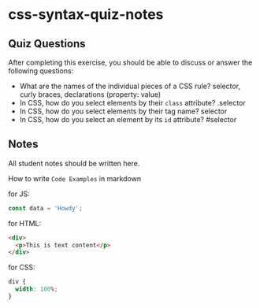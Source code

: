 # css-syntax-quiz-notes

## Quiz Questions

After completing this exercise, you should be able to discuss or answer the following questions:

- What are the names of the individual pieces of a CSS rule?
  selector, curly braces, declarations (property: value)
- In CSS, how do you select elements by their `class` attribute?
  .selector
- In CSS, how do you select elements by their tag name?
  selector
- In CSS, how do you select an element by its `id` attribute?
  #selector

## Notes

All student notes should be written here.

How to write `Code Examples` in markdown

for JS:

```javascript
const data = 'Howdy';
```

for HTML:

```html
<div>
  <p>This is text content</p>
</div>
```

for CSS:

```css
div {
  width: 100%;
}
```
